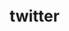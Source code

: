 ---
title                : twitter
layout               : timeline
permalink            : "tag/twitter"
tag                  : "#twitter"

---